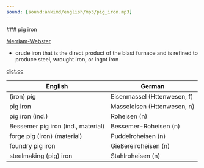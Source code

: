 ```yaml
---
sound: [sound:ankimd/english/mp3/pig_iron.mp3]
---
```


\### pig iron

[Merriam-Webster](https://www.merriam-webster.com/dictionary/pig+iron)

- crude iron that is the direct product of the blast furnace and is refined to produce steel, wrought iron, or ingot iron

[dict.cc](https://www.dict.cc/pig+iron)

| English        | German       |
| -------------- | ------------ |
| (iron) pig | Eisenmassel (Httenwesen, f) |
| pig iron | Masseleisen (Httenwesen, n) |
| pig iron (ind.) | Roheisen (n) |
| Bessemer pig iron (ind., material) | Bessemer-Roheisen (n) |
| forge pig (iron) (material) | Puddelroheisen (n) |
| foundry pig iron | Gießereiroheisen (n) |
| steelmaking (pig) iron | Stahlroheisen (n) |
